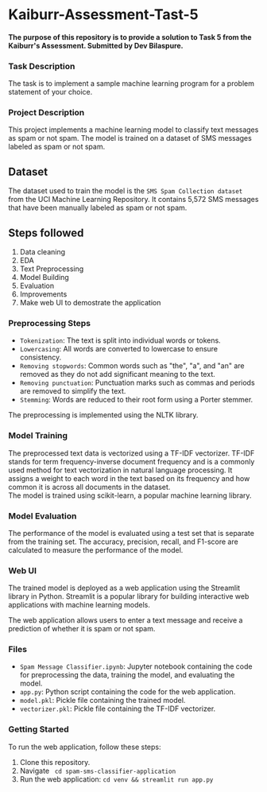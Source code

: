 # Kaiburr-Assessment-Tast-5
#### The purpose of this repository is to provide a solution to Task 5 from the Kaiburr's Assessment. Submitted by Dev Bilaspure.

### Task Description
The task is to implement a sample machine learning program for a problem statement of your choice.

### Project Description
This project implements a machine learning model to classify text messages as spam or not spam. The model is trained on a dataset of SMS messages labeled as spam or not spam.

## Dataset
The dataset used to train the model is the `SMS Spam Collection dataset` from the UCI Machine Learning Repository. It contains 5,572 SMS messages that have been manually labeled as spam or not spam.

## Steps followed
1. Data cleaning
2. EDA
3. Text Preprocessing
4. Model Building
5. Evaluation
6. Improvements
7. Make web UI to demostrate the application


### Preprocessing Steps
- `Tokenization`: The text is split into individual words or tokens.
- `Lowercasing`: All words are converted to lowercase to ensure consistency.
- `Removing stopwords`: Common words such as "the", "a", and "an" are removed as they do not add significant meaning to the text.
- `Removing punctuation`: Punctuation marks such as commas and periods are removed to simplify the text.
- `Stemming`: Words are reduced to their root form using a Porter stemmer.  

The preprocessing is implemented using the NLTK library.

### Model Training  
The preprocessed text data is vectorized using a TF-IDF vectorizer. TF-IDF stands for term frequency-inverse document frequency and is a commonly used method for text vectorization in natural language processing. It assigns a weight to each word in the text based on its frequency and how common it is across all documents in the dataset.  
The model is trained using scikit-learn, a popular machine learning library.

### Model Evaluation
The performance of the model is evaluated using a test set that is separate from the training set. The accuracy, precision, recall, and F1-score are calculated to measure the performance of the model.

### Web UI
The trained model is deployed as a web application using the Streamlit library in Python. Streamlit is a popular library for building interactive web applications with machine learning models.  

The web application allows users to enter a text message and receive a prediction of whether it is spam or not spam.


### Files 
- `Spam Message Classifier.ipynb`: Jupyter notebook containing the code for preprocessing the data, training the model, and evaluating the model.
- `app.py`: Python script containing the code for the web application.
- `model.pkl`: Pickle file containing the trained model.
- `vectorizer.pkl`: Pickle file containing the TF-IDF vectorizer.

### Getting Started
To run the web application, follow these steps:  
1. Clone this repository.
2. Navigate  ` cd spam-sms-classifier-application`
3. Run the web application: `cd venv && streamlit run app.py`

